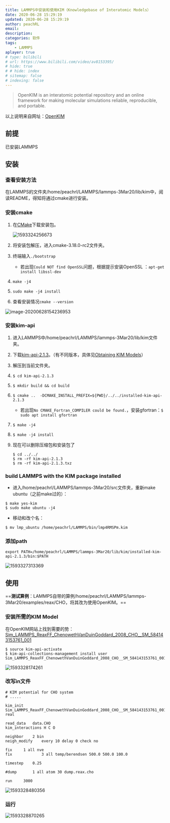 ```yaml
---
title: LAMMPS中安装和使用KIM（Knowledgebase of Interatomic Models）
date: 2020-06-28 15:29:19
updated: 2020-06-28 15:29:19
author: peachRL
email: 
description: 
categories: 软件
tags: 
	- LAMMPS
aplayer: true
# type: bilibili
# url: https://www.bilibili.com/video/av8153395/
# hide: true
# # hide: index
# sitemap: false
# indexing: false
---
```



> OpenKIM is an interatomic potential repository and an online framework for making molecular simulations reliable, reproducible, and portable. 

<!-- more -->

以上说明来自网址：[OpenKIM](https://openkim.org/)

## 前提

已安装LAMMPS

## 安装 

### 查看安装方法

在LAMMPS的文件夹/home/peachrl/LAMMPS/lammps-3Mar20/lib/kim中，阅读README，得知将通过cmake进行安装。

### 安装cmake

1. 在[CMake](https://cmake.org/download/)下载安装包。

   ![1593324256673](https://pic.downk.cc/item/5ef847b714195aa594ba7425.png)

2. 将安装包解压，进入cmake-3.18.0-rc2文件夹。

3. 终端输入```./bootstrap```

   - 若出现```Could NOT find OpenSSL```问题，根据提示安装OpenSSL ：```apt-get install libssl-dev```

4. ```make -j4```

5. ```sudo make -j4 install```

6. 查看安装情况```cmake --version```

![image-20200628154236953](https://pic.downk.cc/item/5ef84a0814195aa594bb159c.png)

### 安装kim-api

1. 进入LAMMPS中/home/peachrl/LAMMPS/lammps-3Mar20/lib/kim文件夹。

2. 下载[kim-api-2.1.3](https://s3.openkim.org/kim-api/kim-api-2.1.3.txz)。（有不同版本，具体见[Obtaining KIM Models](https://openkim.org/doc/usage/obtaining-models/)）

3. 解压到当前文件夹。

4. ```$ cd kim-api-2.1.3```

5. ```$ mkdir build && cd build```

6. ```$ cmake ..  -DCMAKE_INSTALL_PREFIX=${PWD}/../../installed-kim-api-2.1.3```

   - 若出现```No CMAKE_Fortran_COMPILER could be found.```，安装gfortran：```$ sudo apt install gfortran```

7. ```$ make -j4```

8. ```$ make -j4 install```

9. 现在可以删除压缩包和安装包了

   ```
   $ cd ../../
   $ rm -rf kim-api-2.1.3
   $ rm -rf kim-api-2.1.3.txz
   ```
### build LAMMPS with the KIM package installed

- 进入/home/peachrl/LAMMPS/lammps-3Mar20/src文件夹，重新make ubuntu（之前make过的）：
```
$ make yes-kim
$ sudo make ubuntu -j4
```
- 移动和改个名：
```
$ mv lmp_ubuntu /home/peachrl/LAMMPS/bin/lmp4RMSPm.kim
```
### 添加path

```export PATH=/home/peachrl/LAMMPS/lammps-3Mar20/lib/kim/installed-kim-api-2.1.3/bin:$PATH```

![1593327313369](https://pic.downk.cc/item/5ef847b714195aa594ba7427.png)

## 使用

==**测试算例**：LAMMPS自带的算例/home/peachrl/LAMMPS/lammps-3Mar20/examples/reax/CHO，将其改为使用OpenKIM。==

### 安装所需的KIM Model

在OpenKIM网站上找到需要的势：[Sim_LAMMPS_ReaxFF_ChenowethVanDuinGoddard_2008_CHO__SM_584143153761_001](https://openkim.org/id/Sim_LAMMPS_ReaxFF_ChenowethVanDuinGoddard_2008_CHO__SM_584143153761_001)

```
$ source kim-api-activate 
$ kim-api-collections-management install user Sim_LAMMPS_ReaxFF_ChenowethVanDuinGoddard_2008_CHO__SM_584143153761_001
```

![1593328174261](https://pic.downk.cc/item/5ef847b714195aa594ba7429.png)

### 改写in文件

```
# KIM potential for CHO system
# .....

kim_init  Sim_LAMMPS_ReaxFF_ChenowethVanDuinGoddard_2008_CHO__SM_584143153761_001  real

read_data	data.CHO
kim_interactions H C O

neighbor	2 bin
neigh_modify	every 10 delay 0 check no

fix		1 all nve
fix             3 all temp/berendsen 500.0 500.0 100.0

timestep	0.25

#dump		1 all atom 30 dump.reax.cho

run		3000
```

![1593328480356](https://pic.downk.cc/item/5ef847b714195aa594ba742c.png)

### 运行

![1593328870265](https://pic.downk.cc/item/5ef847b714195aa594ba742e.png)